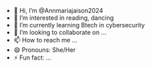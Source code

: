 - 👋 Hi, I’m @Annmariajaison2024
- 👀 I’m interested in reading, dancing 
- 🌱 I’m currently learning Btech in cybersecurity 
- 💞️ I’m looking to collaborate on ...
- 📫 How to reach me ...
- 😄 Pronouns: She/Her
- ⚡ Fun fact: ...

<!---
Annmariajaison2024/Annmariajaison2024 is a ✨ special ✨ repository because its `README.md` (this file) appears on your GitHub profile.
You can click the Preview link to take a look at your changes.
--->
